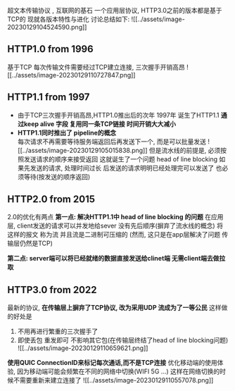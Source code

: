超文本传输协议 , 互联网的基石
一个应用层协议, HTTP3.0之前的版本都是基于TCP的
现就各版本特性与进化  讨论总结如下:
![[../assets/image-20230129104524590.png]]


## HTTP1.0 from 1996
基于TCP 每次传输文件需要经过TCP建立连接, 三次握手开销高昂
![[../assets/image-20230129110727847.png]]



## HTTP1.1 from 1997
- 由于TCP三次握手开销高昂,HTTP1.0推出后的次年 1997年  诞生了HTTP1.1
**通过keep alive 字段  复用同一条TCP链接 时间开销大大减小**
- **HTTP1.1同时推出了 pipeline的概念**  
  每次请求不再需要等待服务端返回后再发送下一个, 而是可以批量发送
  ![[../assets/image-20230129105015838.png]]
但是流水线的前提是, 必须按照发送请求的顺序来接受返回
这就诞生了一个问题 head of line blocking
如果先发送的请求, 处理时间过长  后发送的请求明明已经处理完可以发送了  也必须等待(按发送的顺序返回)


## HTTP2.0 from 2015
2.0的优化有两点
**第一点: 解决HTTP1.1中 head of line blocking 的问题**
在应用层, client发送的请求可以并发地给sever  没有先后顺序(摒弃了流水线的概念) 
将这样的报文  称为流   并且流是二进制可压缩的
(然而, 这只是在app层解决了问题  传输层仍然是TCP)

**第二点:  server端可以将已经就绪的数据直接发送给clinet端 无需client端去做拉取**

## HTTP3.0 from 2022
最新的协议, 
**在传输层上摒弃了TCP协议, 改为采用UDP   流成为了一等公民**
这样做的好处是
1. 不用再进行繁重的三次握手了
2. 即使丢包  重发即可 不影响其它包(在传输层终结了head of line blocking问题)
![[../assets/image-20230129110659621.png]]


**使用QUIC ConnectionID来标记每次通话,而不是TCP连接**
优化移动端的使用体验, 因为移动端可能会频繁在不同的网络中切换(WIFI  5G ...)
这样在网络切换的时候不需要重新来建立连接了
![[../assets/image-20230129110557078.png]]











